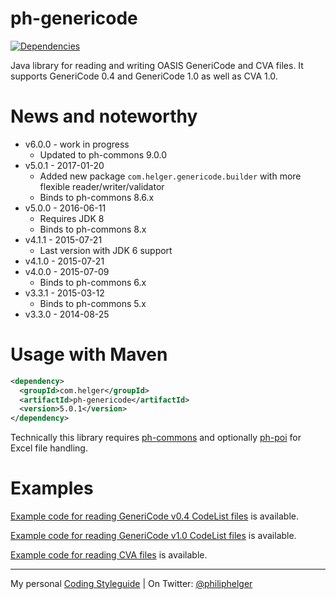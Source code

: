 # ph-genericode

[![Dependencies](https://www.versioneye.com/user/projects/5641ff234d415e001b00070c/badge.svg?style=flat)](https://www.versioneye.com/user/projects/5641ff234d415e001b00070c)

Java library for reading and writing OASIS GeneriCode and CVA files.
It supports GeneriCode 0.4 and GeneriCode 1.0 as well as CVA 1.0.

# News and noteworthy
  * v6.0.0 - work in progress
    * Updated to ph-commons 9.0.0
  * v5.0.1 - 2017-01-20
    * Added new package `com.helger.genericode.builder` with more flexible reader/writer/validator
    * Binds to ph-commons 8.6.x
  * v5.0.0 - 2016-06-11
    * Requires JDK 8
    * Binds to ph-commons 8.x
  * v4.1.1 - 2015-07-21
    * Last version with JDK 6 support
  * v4.1.0 - 2015-07-21   
  * v4.0.0 - 2015-07-09
    * Binds to ph-commons 6.x
  * v3.3.1 - 2015-03-12
    * Binds to ph-commons 5.x
  * v3.3.0 - 2014-08-25

# Usage with Maven
```xml
<dependency>
  <groupId>com.helger</groupId>
  <artifactId>ph-genericode</artifactId>
  <version>5.0.1</version>
</dependency>
```

Technically this library requires [ph-commons](https://github.com/phax/ph-commons) and optionally [ph-poi](https://github.com/phax/ph-poi) for Excel file handling.

# Examples

[Example code for reading GeneriCode v0.4 CodeList files](https://github.com/phax/ph-genericode/blob/master/src/test/java/com/helger/genericode/Genericode04CodeListMarshallerTest.java) is available.

[Example code for reading GeneriCode v1.0 CodeList files](https://github.com/phax/ph-genericode/blob/master/src/test/java/com/helger/genericode/Genericode10CodeListMarshallerTest.java) is available.

[Example code for reading CVA files](https://github.com/phax/ph-genericode/blob/master/src/test/java/com/helger/cva/CVA10MarshallerTest.java) is available.

---

My personal [Coding Styleguide](https://github.com/phax/meta/blob/master/CodeingStyleguide.md) |
On Twitter: <a href="https://twitter.com/philiphelger">@philiphelger</a>
